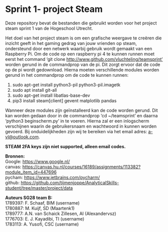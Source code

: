 <h1>Sprint 1- project Steam</h1>


Deze repository bevat de bestanden die gebruikt worden voor het project steam sprint 1 van de Hogeschool Utrecht. </br>

Het doel van het project steam is om een grafische weergave te creëren die inzicht geeft in het gaming gedrag van jouw vrienden op steam, ondersteund door een netwerk waarbij 	gebruik wordt gemaakt van een Raspberry Pi.
Om de code op een raspberry pi 4 te kunnen runnen moet eerst het command ‘git clone http://www.github.com/vluchteling/teamsprint’ worden gerund in de commandprop van de pi. Dit zorgt ervoor dat de code op de pi wordt gedownload. 
Hierna moeten verschillende modules worden gerund in het commandprop om de code te kunnen runnen:

1.  sudo apt-get install python3-pil python3-pil.imagetk
2.	sudo apt install git-all
3.	sudo apt-get install libatlas-base-dev
4.	pip3 install steam[client] gevent matplotlib pandas 

Wanneer deze modules zijn geïnstalleerd kan de code worden gerund. Dit kan worden gedaan door in de commandprop ‘cd ~/teamsprint’ en daarna ‘python3 beginscherm.py’ in te voeren. Hierna zal er een inlogscherm verschijnen waarin de gebruikersnaam en wachtwoord in kunnen worden gevoerd.
Bij onduidelijkheden zijn wij te bereiken via het email adres: a-vl@outlook.com.</br>

<b> STEAM 2FA keys zijn niet supported, alleen email codes.</b>
 
<b>Bronnen:</b></br>
Google: https://www.google.nl/ </br>
canvas: https://canvas.hu.nl/courses/16189/assignments/113382?module_item_id=447696</br>
pycham: https://www.jetbrains.com/pycharm/</br>
github: https://github.com/tijmenjoppe/AnalyticalSkills-student/tree/master/project/data</br>
 
<b>Auteurs SG28 team B:</b></br>
1789397: F. Schaaf, BIM (username)</br>
1780887: M. Kuijf, SD (Maartenk1)</br>
1789777: A.N. van Schaick Zillesen, AI (Alexandervsz)</br>
1776703: E. J. Kayadibi, TI (username)</br>
1783113: A. Yusofi, CSC (username)</br>
